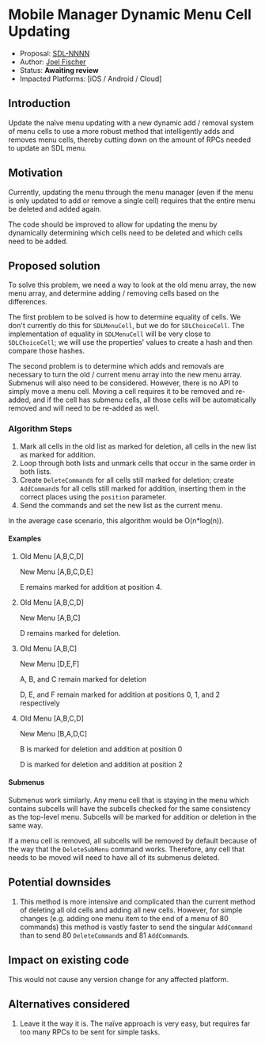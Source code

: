# Mobile Manager Dynamic Menu Cell Updating

* Proposal: [SDL-NNNN](NNNN-mobile-dynamic-menu-cell-updating.md)
* Author: [Joel Fischer](https://github.com/joeljfischer)
* Status: **Awaiting review**
* Impacted Platforms: [iOS / Android / Cloud]

## Introduction

Update the naïve menu updating with a new dynamic add / removal system of menu cells to use a more robust method that intelligently adds and removes menu cells, thereby cutting down on the amount of RPCs needed to update an SDL menu.

## Motivation

Currently, updating the menu through the menu manager (even if the menu is only updated to add or remove a single cell) requires that the entire menu be deleted and added again. 

The code should be improved to allow for updating the menu by dynamically determining which cells need to be deleted and which cells need to be added.

## Proposed solution

To solve this problem, we need a way to look at the old menu array, the new menu array, and determine adding / removing cells based on the differences.

The first problem to be solved is how to determine equality of cells. We don't currently do this for `SDLMenuCell`, but we do for `SDLChoiceCell`. The implementation of equality in `SDLMenuCell` will be very close to `SDLChoiceCell`; we will use the properties' values to create a hash and then compare those hashes.

The second problem is to determine which adds and removals are necessary to turn the old / current menu array into the new menu array. Submenus will also need to be considered. However, there is no API to simply move a menu cell. Moving a cell requires it to be removed and re-added, and if the cell has submenu cells, all those cells will be automatically removed and will need to be re-added as well.

### Algorithm Steps

1. Mark all cells in the old list as marked for deletion, all cells in the new list as marked for addition.
2. Loop through both lists and unmark cells that occur in the same order in both lists.
3. Create `DeleteCommand`s for all cells still marked for deletion; create `AddCommand`s for all cells still marked for addition, inserting them in the correct places using the `position` parameter.
4. Send the commands and set the new list as the current menu.

In the average case scenario, this algorithm would be O(n*log(n)).

#### Examples

1. Old Menu [A,B,C,D]
   
   New Menu [A,B,C,D,E]
   
   E remains marked for addition at position 4.

2. Old Menu [A,B,C,D]
   
   New Menu [A,B,C]
   
   D remains marked for deletion.

3. Old Menu [A,B,C]
   
   New Menu [D,E,F]
   
   A, B, and C remain marked for deletion
   
   D, E, and F remain marked for addition at positions 0, 1, and 2 respectively

4. Old Menu [A,B,C,D]
   
   New Menu [B,A,D,C]
   
   B is marked for deletion and addition at position 0
   
   D is marked for deletion and addition at position 2

#### Submenus

Submenus work similarly. Any menu cell that is staying in the menu which contains subcells will have the subcells checked for the same consistency as the top-level menu. Subcells will be marked for addition or deletion in the same way.

If a menu cell is removed, all subcells will be removed by default because of the way that the `DeleteSubMenu` command works. Therefore, any cell that needs to be moved will need to have all of its submenus deleted.

## Potential downsides

1. This method is more intensive and complicated than the current method of deleting all old cells and adding all new cells. However, for simple changes (e.g. adding one menu item to the end of a menu of 80 commands) this method is vastly faster to send the singular `AddCommand` than to send 80 `DeleteCommand`s and 81 `AddCommand`s.

## Impact on existing code

This would not cause any version change for any affected platform.

## Alternatives considered

1. Leave it the way it is. The naïve approach is very easy, but requires far too many RPCs to be sent for simple tasks.
